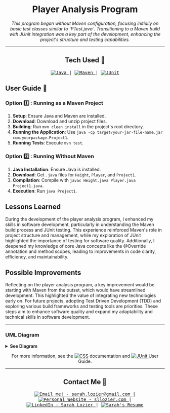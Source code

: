<!-- Title -->
<h1 align="center">Player Analysis Program</h1>
<p align="center">
<i>This program began without Maven configuration, focusing initially on basic test classes similar to `PTest.java`. Transitioning to a Maven build with JUnit integration was a key part of the development, enhancing the project's structure and testing capabilities.</i>

---

<h2 align="center">Tech Used 🧰</h2>

<!-- Tech Stack -->
<p align="center">
<kbd>
<a href="https://www.java.com/en/">
    <img alt="Java" src="https://img.shields.io/static/v1?label=&message=Java&color=ED8B00&logo=OpenJDK&logoColor=FFFFFF" />
  </a> | <a href="https://maven.apache.org/index.html">
    <img alt="Maven" src="https://img.shields.io/static/v1?label=&message=Maven&color=C71A36&logo=ApacheMaven&logoColor=FFFFFF" />
  </a> | <a href="https://junit.org/junit5/docs/5.10.0-RC2/user-guide/index.html#overview">
    <img alt="JUnit" src="https://img.shields.io/static/v1?label=&message=JUnit5&color=25A162&logo=JUnit5&logoColor=FFFFFF" />
  </a>
  
  </kbd>
</p>



## User Guide 📔

### Option 1️⃣ : Running as a Maven Project

1. **Setup**: Ensure Java and Maven are installed.
2. **Download**: Download and unzip project files.
3. **Building**: Run `mvn clean install` in the project's root directory.
4. **Running the Application**: Use `java -cp target/your-jar-file-name.jar com.yourpackage.Project1`.
5. **Running Tests**: Execute `mvn test`.

### Option 2️⃣ : Running Without Maven

1. **Java Installation**: Ensure Java is installed.
2. **Download**: Get `.java` files for `Height`, `Player`, and `Project1`.
3. **Compilation**: Compile with `javac Height.java Player.java Project1.java`.
4. **Execution**: Run `java Project1`.

## Lessons Learned

During the development of the player analysis program, I enhanced my skills in software development, particularly in understanding the Maven build process and JUnit testing. This experience reinforced Maven's role in project structure and management, while my exploration of JUnit highlighted the importance of testing for software quality. Additionally, I deepened my knowledge of core Java concepts like the @Override annotation and method scopes, leading to improvements in code clarity, efficiency, and maintainability.

## Possible Improvements

Reflecting on the player analysis program, a key improvement would be starting with Maven from the outset, which would have streamlined development. This highlighted the value of integrating new technologies early on. For future projects, adopting Test Driven Development (TDD) and exploring various build frameworks and testing tools are priorities. These steps aim to enhance software quality and expand my adaptability and technical skills in software development.

---

### UML Diagram

<details>
<summary><b>See Diagram</b></summary>
<img align="center" width="750" src="./firstProject/docs/cmsc_215_project1_uml.png" alt="UML Diagram Missing">
</details>


<p align="center"> 
For more information, see the <a href="https://maven.apache.org/guides/index.html">
    <img alt="CSS" src="https://img.shields.io/static/v1?label=&message=Maven&color=C71A36&logo=ApacheMaven&logoColor=FFFFFF" /></a> documentation and <a href="https://junit.org/junit5/docs/5.10.0-RC2/user-guide/index.html#overview">
    <img alt="JUnit" src="https://img.shields.io/static/v1?label=&message=JUnit5&color=25A162&logo=JUnit5&logoColor=FFFFFF" /> </a>User Guide.
</p>

---

<h2 align="center">Contact Me 🦄</h2>
<!-- Contact Me -->
<p align="center">
<kbd>
<a href="mailto:sarah.lozier@gmail.com">
    <img alt="Email me! - sarah.lozier@gmail.com" src="https://img.shields.io/badge/-sarah.lozier@com-D14836?style=flat&logo=gmail&logoColor=white" />
  </a> | <a href="https://www.sllozier/">
    <img alt="Personal Website - sllozier.com" src="https://img.shields.io/badge/-sllozier.com-a75fff?style=flat&logo=aboutdotme&logoColor=white" />
  </a> | <a href="https://www.linkedin.com/in/sarah-l-lozier/">
    <img alt="LinkedIn - Sarah Lozier" src="https://img.shields.io/badge/-Sarah_Lozier-0072b1?style=flat&logo=linkedin&logoColor=white" />
  </a> | <a href="https://github.com/sllozier/resume/raw/main/sarah_lozier_resume%20.pdf">
    <img alt="Sarah's Resume" src="https://img.shields.io/badge/-Sarah's_Resume-00D0B1?style=flat&logo=pinboard&logoColor=white" />
  </a>
  </kbd>
</p>